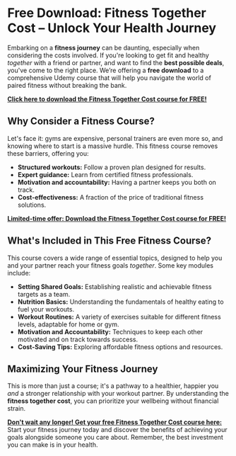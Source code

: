 # Free Download: Fitness Together Cost – Unlock Your Health Journey

Embarking on a **fitness journey** can be daunting, especially when considering the costs involved. If you're looking to get fit and healthy *together* with a friend or partner, and want to find the **best possible deals**, you've come to the right place. We’re offering a **free download** to a comprehensive Udemy course that will help you navigate the world of paired fitness without breaking the bank.

[**Click here to download the Fitness Together Cost course for FREE!**](https://udemywork.com/fitness-together-cost)

## Why Consider a Fitness Course?

Let's face it: gyms are expensive, personal trainers are even more so, and knowing where to start is a massive hurdle. This fitness course removes these barriers, offering you:

*   **Structured workouts:** Follow a proven plan designed for results.
*   **Expert guidance:** Learn from certified fitness professionals.
*   **Motivation and accountability:** Having a partner keeps you both on track.
*   **Cost-effectiveness:** A fraction of the price of traditional fitness solutions.

[**Limited-time offer: Download the Fitness Together Cost course for FREE!**](https://udemywork.com/fitness-together-cost)

## What's Included in This Free Fitness Course?

This course covers a wide range of essential topics, designed to help you and your partner reach your fitness goals *together*. Some key modules include:

*   **Setting Shared Goals:** Establishing realistic and achievable fitness targets as a team.
*   **Nutrition Basics:** Understanding the fundamentals of healthy eating to fuel your workouts.
*   **Workout Routines:** A variety of exercises suitable for different fitness levels, adaptable for home or gym.
*   **Motivation and Accountability:** Techniques to keep each other motivated and on track towards success.
*   **Cost-Saving Tips:** Exploring affordable fitness options and resources.

## Maximizing Your Fitness Journey

This is more than just a course; it's a pathway to a healthier, happier you *and* a stronger relationship with your workout partner. By understanding the **fitness together cost**, you can prioritize your wellbeing without financial strain.

[**Don't wait any longer! Get your free Fitness Together Cost course here:**](https://udemywork.com/fitness-together-cost) Start your fitness journey today and discover the benefits of achieving your goals alongside someone you care about. Remember, the best investment you can make is in your health.
